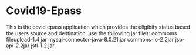 # Covid19-Epass
This is the covid epass application which provides the eligibity status based the users source and destination.
use the following jar files:
commoms fileupload-1.4 jar
mysql-connector-java-8.0.21.jar
commons-io-2.2jar
jsp-api-2.2jar
jstl-1.2.jar
